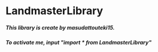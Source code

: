 # LandmasterLibrary

##### This library is create by masudattouteki15.
##### To activate me, input "import * from LandmasterLibrary"
